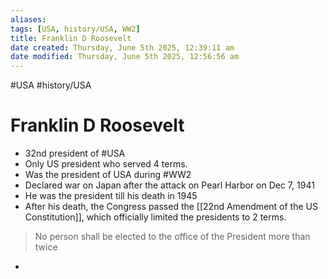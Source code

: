 ```yaml
---
aliases: 
tags: [USA, history/USA, WW2]
title: Franklin D Roosevelt
date created: Thursday, June 5th 2025, 12:39:11 am
date modified: Thursday, June 5th 2025, 12:56:56 am
---
```


#USA #history/USA 
# Franklin D Roosevelt
- 32nd president of #USA 
- Only US president who served 4 terms.
- Was the president of USA during #WW2 
- Declared war on Japan after the attack on Pearl Harbor on Dec 7, 1941
- He was the president till his death in 1945
- After his death, the Congress passed the [[22nd Amendment of the US Constitution]], which officially limited the presidents to 2 terms.
> No person shall be elected to the office of the President more than twice
- 